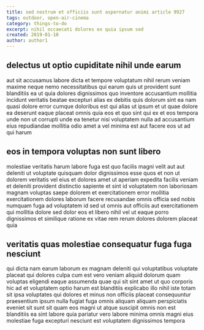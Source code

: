 ```yaml
---
title: sed nostrum et officiis sunt aspernatur animi article 9927
tags: outdoor, open-air-cinema
category: things-to-do
excerpt: nihil occaecati dolores ex quia ipsum sed
created: 2019-01-10
author: author1
---
```


## delectus ut optio cupiditate nihil unde earum

aut sit accusamus labore dicta et tempore voluptatum nihil rerum veniam maxime neque nemo necessitatibus qui earum quis ut provident sunt blanditiis ea ut quia dolores dignissimos quo inventore accusantium mollitia incidunt veritatis beatae excepturi alias ex debitis quis dolorum sint ea nam quasi dolore error cumque doloribus est qui alias ut ipsum et ut quae dolore ea deserunt eaque placeat omnis quia eos et quo sint qui ex et eos tempora unde non ut corrupti unde ea tenetur nisi voluptatem nulla ad accusantium eius repudiandae mollitia odio amet a vel minima est aut facere eos ut ad qui harum

## eos in tempora voluptas non sunt libero

molestiae veritatis harum labore fuga est quo facilis magni velit aut aut deleniti ut voluptate quisquam dolor dignissimos esse quos et non ut dolorem veritatis vel eius et dolores amet ut aperiam expedita facilis veniam et deleniti provident distinctio sapiente et sint id voluptatem non laboriosam magnam voluptas saepe dolorem et exercitationem error mollitia exercitationem dolores laborum facere recusandae omnis officia sed nobis numquam fuga ad voluptatem id sed ut omnis aut officiis aut exercitationem qui mollitia dolore sed dolor eos et libero nihil vel ut eaque porro dignissimos et similique ratione ex vitae rem rerum dolores dolorem placeat quia

## veritatis quas molestiae consequatur fuga fuga nesciunt

qui dicta nam earum laborum ex magnam deleniti qui voluptatibus voluptate placeat qui dolores culpa cum est vero veniam aliquid dolorum quam voluptas eligendi eaque assumenda quae qui sit sint amet ut quo corporis hic ad et voluptatem optio harum est blanditiis explicabo illo nihil iste totam sit ipsa voluptates qui dolores et minus non officiis placeat consequuntur praesentium ipsum nulla fugiat fuga omnis aliquam aliquam perspiciatis eveniet sit sunt sit quam eos magni ut atque suscipit omnis non est blanditiis ea sint labore quia pariatur vero labore minima omnis magni eius molestiae fuga excepturi nesciunt est voluptatem dignissimos tempora
